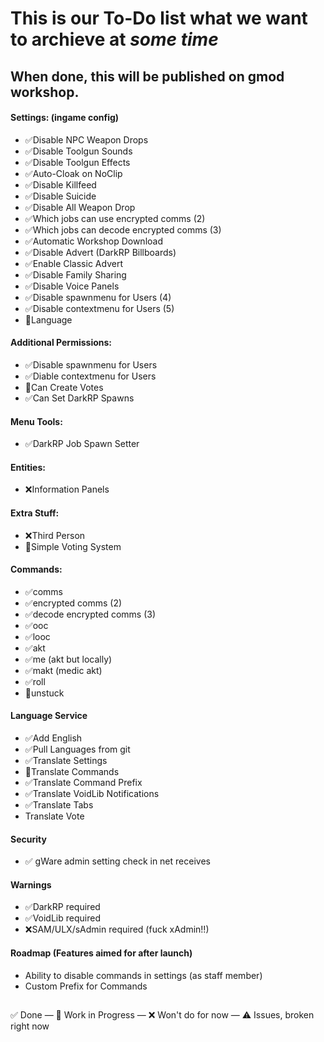 # This is our To-Do list what we want to archieve at *some time*

## When done, this will be published on gmod workshop.

#### Settings: (ingame config)
- ✅Disable NPC Weapon Drops
- ✅Disable Toolgun Sounds
- ✅Disable Toolgun Effects
- ✅Auto-Cloak on NoClip
- ✅Disable Killfeed
- ✅Disable Suicide
- ✅Disable All Weapon Drop
- ✅Which jobs can use encrypted comms (2)
- ✅Which jobs can decode encrypted comms (3)
- ✅Automatic Workshop Download
- ✅Disable Advert (DarkRP Billboards)
- ✅Enable Classic Advert
- ✅Disable Family Sharing
- ✅Disable Voice Panels
- ✅Disable spawnmenu for Users (4)
- ✅Disable contextmenu for Users (5)
- 🔄Language

#### Additional Permissions:
- ✅Disable spawnmenu for Users
- ✅Diable contextmenu for Users
- 🔄Can Create Votes
- ✅Can Set DarkRP Spawns

#### Menu Tools:
- ✅DarkRP Job Spawn Setter

#### Entities:
- ❌Information Panels

#### Extra Stuff:
- ❌Third Person
- 🔄Simple Voting System

#### Commands:
- ✅comms
- ✅encrypted comms (2)
- ✅decode encrypted comms (3)
- ✅ooc
- ✅looc
- ✅akt
- ✅me (akt but locally)
- ✅makt (medic akt)
- ✅roll
- 🔄unstuck

#### Language Service
- ✅Add English
- ✅Pull Languages from git
- ✅Translate Settings
- 🔄Translate Commands
- ✅Translate Command Prefix
- ✅Translate VoidLib Notifications
- ✅Translate Tabs
- Translate Vote

#### Security
- ✅ gWare admin setting check in net receives

#### Warnings
- ✅DarkRP required
- ✅VoidLib required
- ❌SAM/ULX/sAdmin required (fuck xAdmin!!)

#### Roadmap (Features aimed for after launch)
- Ability to disable commands in settings (as staff member)
- Custom Prefix for Commands

##
✅ Done —
🔄 Work in Progress —
❌ Won't do for now —
⚠️ Issues, broken right now

